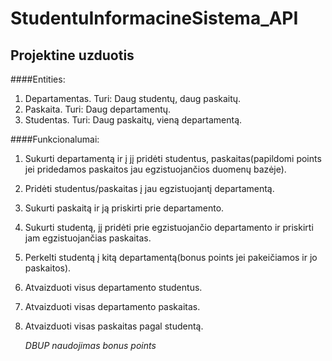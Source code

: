 # StudentuInformacineSistema_API

## Projektine uzduotis

####Entities:
1. Departamentas. Turi: Daug studentų, daug paskaitų.
2. Paskaita. Turi: Daug departamentų.
3. Studentas. Turi: Daug paskaitų, vieną departamentą.
 
####Funkcionalumai:
1. Sukurti departamentą ir į jį pridėti studentus, paskaitas(papildomi points jei pridedamos paskaitos jau egzistuojančios duomenų bazėje).
2. Pridėti studentus/paskaitas į jau egzistuojantį departamentą.
3. Sukurti paskaitą ir ją priskirti prie departamento.
4. Sukurti studentą, jį pridėti prie egzistuojančio departamento ir priskirti jam egzistuojančias paskaitas.
5. Perkelti studentą į kitą departamentą(bonus points jei pakeičiamos ir jo paskaitos).
6. Atvaizduoti visus departamento studentus.
7. Atvaizduoti visas departamento paskaitas.
8. Atvaizduoti visas paskaitas pagal studentą.

   _*DBUP naudojimas bonus points*_
